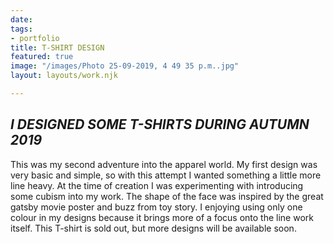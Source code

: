 ```yaml
---
date: 
tags:
- portfolio
title: T-SHIRT DESIGN
featured: true
image: "/images/Photo 25-09-2019, 4 49 35 p.m..jpg"
layout: layouts/work.njk

---
```

## **_I DESIGNED SOME T-SHIRTS DURING AUTUMN 2019_** 

This was my second adventure into the apparel world. My first design was very basic and simple, so with this attempt I wanted something a little more line heavy. At the time of creation I was experimenting with introducing some cubism into my work. The shape of the face was inspired by the great gatsby movie poster and buzz from toy story. I enjoying using only one colour in my designs because it brings more of a focus onto the line work itself. This T-shirt is sold out, but more designs will be available soon.   